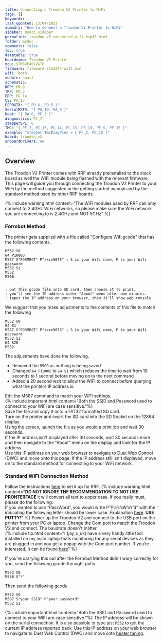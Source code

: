 ```yaml
---
title: Connecting a Troodon V2 Printer to WiFi 
tags: []
keywords: 
last_updated: 13/04/2023
summary: "How to connect a Troodon V2 Printer to WiFi"
sidebar: mydoc_sidebar
permalink: troodon_v2_connected_wifi_esp32.html
folder: mydoc
comments: false
toc: true
datatable: true
boardname: Troodon V2 Printer
mcu: STM32F407VGT6
firmware: firmware-stm32f4-wifi.bin
wifi: both
module: small
schematic: 
DRP: PD_0
TRP: PD_3
ERP: PG_14
CS: PA_15
ESPRXTX: "{ PD_6, PD_5 }"
SerialRXTX: "{ PA_10, PA_9 }"
heat: "{ PA_0, PF_3 }"
diagnostics: PC_7
stepperSPI: 0
TMC: "{ PF_2, PC_15, PC_14, PC_13, PE_13, PF_9, PF_15 }"
example: "stepper.TmcDiagPins = { PF_2, PC_15 }"
board: troodon_v2
onboardDrivers: no
---
```


## Overview

The Troodon V2 Printer comes with RRF already preinstalled to the stock board as well the WiFi module being flashed with the relevant firmware. This page will guide you through connecting the Troodon V2 Printer to your WiFi by the method suggested in the getting started manual and by the standard method used by other RRF boards.  

{% include warning.html content="The WiFi modules used by RRF can only connect to 2.4GHz WiFi networks, so please make sure the WiFi network you are connecting to is 2.4GHz and NOT 5GHz" %}

### Formbot Method

The printer gets supplied with a file called "Configure Wifi.gcode" that has the following contents.
```
M552 S0
G4 P10000
M587 S"FORMBOT" P"zxcv5678" ; S is your Wifi name, P is your Wifi password
M552 S1
M552
M500


; put this gcode file into SD card, then choose it to print.
; you'll see the IP address under "About" menu after one minutes.
; input the IP address on your browser, then it'll show web console.
```
We suggest that you make adjustments to the contents of this file to match the following
```
M552 S0
G4 S1
M587 S"FORMBOT" P"zxcv5678" ; S is your Wifi name, P is your Wifi password
M552 S1
G4 S20
M552
```
The adjustments have done the following.
* Removed the `M500` as nothing is being saved
* Changed `G4 P10000` to `G4 S1` which reduces the time to wait from 10 seconds to 1 second before moving on to the next command
* Added a 20 second wait to allow the WiFi to connect before querying what the printers IP address is.

Edit the M587 command to match your WiFi settings.  
{% include important.html content="Both the SSID and Password used to connect to your WiFi are case sensitive."%}   
Save the file and copy it onto a FAT32 formatted SD card.  
Turn on the printer and insert the SD card into the SD Socket on the 12864 display.  
Using the screen, launch the file as you would a print job and wait 30 seconds.  
If the IP address isn't displayed after 30 seconds, wait 30 seconds more and then navigate to the "About" menu on the display and look for the IP address.  
Use this IP address on your web browser to navigate to Duet Web Control (DWC) and move onto this page.
If the IP address still isn't displayed, move on to the standard method for connecting to your WiFi network.

### Standard WiFi Connection Method

Follow the instructions [here](putty.html) to set it up for RRF.
{% include warning.html content="**DO NOT IGNORE THE RECOMMENDATION TO NOT USE PRONTERFACE** it will convert all text to upper case. If you really must, please do the following. <br/>  If you wanted to use “PassWord”, you would write P”P’a’s’sW’o’r’d” with the ‘ indicating the following letter should be lower case. Explanation [here](https://docs.duet3d.com/en/User_manual/Reference/Gcodes#m587-add-wifi-host-network-to-remembered-list-or-list-remembered-networks). **USE PUTTY!**" %}
Power up the Troodon V2 and connect to the USB port on the printer from your PC or laptop. 
Change the Com port to match the Troodon V2 and connect. The baudrate doesn't matter.  
{% include tip.html content="I (jay_s_uk) have a very handy little tool installed on my main laptop thats monitoring for any serial devices as they are plugged in and you get a popup with the Com port number. If you’re interested, it can be found [here](https://helmpcb.com/software/serial-port-monitor)" %}

If you're carrying this out after the Formbot Method didn't wory correctly for you, send the following gcode throught putty
```
M552 S0
M588 S"*"
```
Then send the following gcode
```
M552 S0
M587 S"your SSID" P"your password"
M552 S1
```
{% include important.html content="Both the SSID and Password used to connect to your WiFi are case sensitive."%}
The IP address will be shown on the serial connection. It is also possible to type just `M552` to get the current IP address reported back.
Use this IP address on your web browser to navigate to Duet Web Control (DWC) and move onto [heater tuning](troodon_v2_heater_tuning.html).